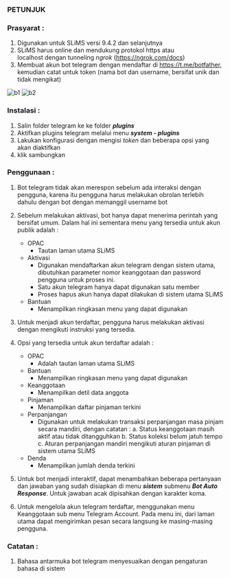 ### ****PETUNJUK****  
  
### Prasyarat :  
1. Digunakan untuk SLiMS versi 9.4.2 dan selanjutnya
2. SLiMS harus online dan mendukung protokol https atau  
localhost dengan tunneling _ngrok_ (https://ngrok.com/docs)  
3. Membuat akun bot telegram dengan mendaftar di https://t.me/botfather, kemudian catat untuk token (nama bot dan username, bersifat unik dan tidak mengikat)

![b1](https://user-images.githubusercontent.com/2249323/129546407-acedd0da-26ce-4e85-9c27-3f0d28b5b28f.PNG)
![b2](https://user-images.githubusercontent.com/2249323/129546502-7d8127d6-4bf1-4ed7-9f00-28efe26ef4ff.PNG)


### Instalasi :
1. Salin folder telegram ke ke folder _**plugins**_
2. Aktifkan plugins telegram melalui menu _**system - plugins**_
3. Lakukan konfigurasi dengan mengisi _token_ dan beberapa opsi yang akan diaktifkan
4. klik sambungkan

### Penggunaan :
1. Bot telegram tidak akan merespon sebelum ada interaksi dengan pengguna, karena itu pengguna harus melakukan obrolan terlebih dahulu dengan bot dengan memanggil username bot
2. Sebelum melakukan aktivasi, bot hanya dapat menerima perintah yang bersifat umum. Dalam hal ini sementara menu yang tersedia untuk akun publik adalah  :
    - OPAC
        - Tautan laman utama SLiMS
    - Aktivasi
        - Digunakan mendaftarkan akun telegram dengan sistem utama, dibutuhkan parameter nomor keanggotaan dan password pengguna untuk proses ini.
        - Satu akun telegram hanya dapat digunakan satu member
        - Proses hapus akun hanya dapat dilakukan di sistem utama SLiMS
    - Bantuan
        - Menampilkan ringkasan menu yang dapat digunakan
3. Untuk menjadi akun terdaftar, pengguna harus melakukan aktivasi dengan mengikuti instruksi yang tersedia.
4. Opsi yang tersedia untuk akun terdaftar adalah :
    - OPAC
        - Adalah tautan laman utama SLiMS
    - Bantuan
        - Menampilkan ringkasan menu yang dapat digunakan
    - Keanggotaan
        - Menampilkan detil data anggota
    - Pinjaman
        - Menampilkan daftar pinjaman terkini
    - Perpanjangan
        - Digunakan untuk melakukan transaksi perpanjangan masa pinjam secara mandiri, dengan catatan :
          a.  Status keanggotaan masih aktif atau tidak ditangguhkan
          b. Status koleksi belum jatuh tempo
          c. Aturan perpanjangan mandiri mengikuti aturan pinjaman di sistem utama SLiMS
    - Denda
        - Menampilkan jumlah denda terkini

5. Untuk bot menjadi interaktif, dapat menambahkan beberapa pertanyaan dan jawaban yang sudah disiapkan di menu **_sistem_** submenu _**Bot Auto Response**_. Untuk jawaban acak dipisahkan dengan karakter koma.
6. Untuk mengelola akun telegram terdaftar, menggunakan menu Keanggotaan sub menu Telegram Account. Pada menu ini, dari laman utama dapat mengirimkan pesan secara langsung ke masing-masing pengguna.

### Catatan :
1. Bahasa antarmuka bot telegram menyesuaikan dengan pengaturan bahasa di sistem
